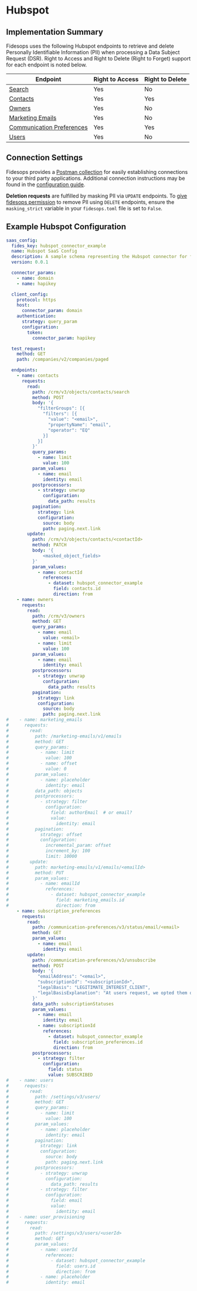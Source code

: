 
# Hubspot

## Implementation Summary
Fidesops uses the following Hubspot endpoints to retrieve and delete Personally Identifiable Information (PII) when processing a Data Subject Request (DSR). Right to Access and Right to Delete (Right to Forget) support for each endpoint is noted below.

|Endpoint | Right to Access | Right to Delete |
|----|----|----|
|[Search](https://developers.hubspot.com/docs/api/crm/search) | Yes | No |
|[Contacts](https://developers.hubspot.com/docs/api/crm/contacts) | Yes | Yes |
|[Owners](https://developers.hubspot.com/docs/api/crm/owners) | Yes | No |
|[Marketing Emails](https://developers.hubspot.com/docs/api/marketing/marketing-emails) | Yes | No |
|[Communication Preferences](https://developers.hubspot.com/docs/api/marketing-api/subscriptions-preferences#endpoint?spec=POST-/communication-preferences/v3/unsubscribe) | Yes | Yes |
|[Users](https://developers.hubspot.com/docs/api/settings/user-provisioning) | Yes | No |



## Connection Settings
Fidesops provides a [Postman collection](../../postman/using_postman.md) for easily establishing connections to your third party applications. Additional connection instructions may be found in the [configuration guide](../saas_config.md).

**Deletion requests** are fulfilled by masking PII via `UPDATE` endpoints. To [give fidesops permission](../../guides/configuration_reference.md#configuration-variable-reference) to remove PII using `DELETE` endpoints, ensure the `masking_strict` variable in your `fidesops.toml` file is set to `False`. 

## Example Hubspot Configuration
```yaml
saas_config:
  fides_key: hubspot_connector_example
  name: Hubspot SaaS Config
  description: A sample schema representing the Hubspot connector for fidesops
  version: 0.0.1

  connector_params:
    - name: domain
    - name: hapikey

  client_config:
    protocol: https
    host:
      connector_param: domain
    authentication:
      strategy: query_param
      configuration:
        token:
          connector_param: hapikey

  test_request:
    method: GET
    path: /companies/v2/companies/paged

  endpoints:
    - name: contacts
      requests:
        read:
          path: /crm/v3/objects/contacts/search
          method: POST
          body: '{
            "filterGroups": [{
              "filters": [{
                "value": "<email>",
                "propertyName": "email",
                "operator": "EQ"
              }]
            }]
          }'
          query_params:
            - name: limit
              value: 100
          param_values:
            - name: email
              identity: email
          postprocessors:
            - strategy: unwrap
              configuration:
                data_path: results
          pagination:
            strategy: link
            configuration:
              source: body
              path: paging.next.link
        update:
          path: /crm/v3/objects/contacts/<contactId>
          method: PATCH
          body: '{
              <masked_object_fields>
          }'
          param_values:
            - name: contactId
              references:
                - dataset: hubspot_connector_example
                  field: contacts.id
                  direction: from
    - name: owners
      requests:
        read:
          path: /crm/v3/owners
          method: GET
          query_params:
            - name: email
              value: <email>
            - name: limit
              value: 100
          param_values:
            - name: email
              identity: email
          postprocessors:
            - strategy: unwrap
              configuration:
                data_path: results
          pagination:
            strategy: link
            configuration:
              source: body
              path: paging.next.link
#    - name: marketing_emails
#      requests:
#        read:
#          path: /marketing-emails/v1/emails
#          method: GET
#          query_params:
#            - name: limit
#              value: 100
#            - name: offset
#              value: 0
#          param_values:
#            - name: placeholder
#              identity: email
#          data_path: objects
#          postprocessors:
#            - strategy: filter
#              configuration:
#                field: authorEmail  # or email?
#                value:
#                  identity: email
#          pagination:
#            strategy: offset
#            configuration:
#              incremental_param: offset
#              increment_by: 100
#              limit: 10000
#        update:
#          path: marketing-emails/v1/emails/<emailId>
#          method: PUT
#          param_values:
#            - name: emailId
#              references:
#                - dataset: hubspot_connector_example
#                  field: marketing_emails.id
#                  direction: from
    - name: subscription_preferences
      requests:
        read:
          path: /communication-preferences/v3/status/email/<email>
          method: GET
          param_values:
            - name: email
              identity: email
        update:
          path: /communication-preferences/v3/unsubscribe
          method: POST
          body: '{
            "emailAddress": "<email>",
            "subscriptionId": "<subscriptionId>",
            "legalBasis": "LEGITIMATE_INTEREST_CLIENT",
            "legalBasisExplanation": "At users request, we opted them out"
          }'
          data_path: subscriptionStatuses
          param_values:
            - name: email
              identity: email
            - name: subscriptionId
              references:
                - dataset: hubspot_connector_example
                  field: subscription_preferences.id
                  direction: from
          postprocessors:
            - strategy: filter
              configuration:
                field: status
                value: SUBSCRIBED
#    - name: users
#      requests:
#        read:
#          path: /settings/v3/users/
#          method: GET
#          query_params:
#            - name: limit
#              value: 100
#          param_values:
#            - name: placeholder
#              identity: email
#          pagination:
#            strategy: link
#            configuration:
#              source: body
#              path: paging.next.link
#          postprocessors:
#            - strategy: unwrap
#              configuration:
#                data_path: results
#            - strategy: filter
#              configuration:
#                field: email
#                value:
#                  identity: email
#    - name: user_provisioning
#      requests:
#        read:
#          path: /settings/v3/users/<userId>
#          method: GET
#          param_values:
#            - name: userId
#              references:
#                - dataset: hubspot_connector_example
#                  field: users.id
#                  direction: from
#            - name: placeholder
#              identity: email
```